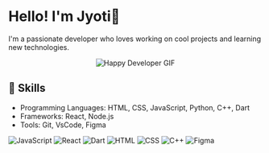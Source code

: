 # Hello! I'm Jyoti👋
I'm a passionate developer who loves working on cool projects and learning new technologies.

<div align="center">
  <img src="https://media.giphy.com/media/Y4ak9Ki2GZCbJxAnJD/giphy.gif" alt="Happy Developer GIF">
</div>

## 🚀 Skills
- Programming Languages: HTML, CSS, JavaScript, Python, C++, Dart
- Frameworks: React, Node.js
- Tools: Git, VsCode, Figma
  
![JavaScript](https://img.shields.io/badge/JavaScript-ES6+-yellow?style=flat&logo=javascript&logoColor=white)
![React](https://img.shields.io/badge/React-16.13.1-blue?style=flat&logo=react)
![Dart](https://img.shields.io/badge/Dart-2.10-blue?style=flat&logo=dart&logoColor=white)
![HTML](https://img.shields.io/badge/HTML5-%23E34F26.svg?style=for-the-badge&logo=html5&logoColor=white)
![CSS](https://img.shields.io/badge/CSS3-1572B6?style=flat&logo=css3&logoColor=white)
![C++](https://img.shields.io/badge/C++-00599C?style=flat&logo=c%2B%2B&logoColor=white)
![Figma](https://img.shields.io/badge/Figma-F24E1E?style=flat&logo=figma&logoColor=white)







